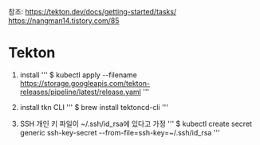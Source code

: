 참조: 
https://tekton.dev/docs/getting-started/tasks/
https://nangman14.tistory.com/85



# Tekton 
1. install 
'''
$ kubectl apply --filename \
https://storage.googleapis.com/tekton-releases/pipeline/latest/release.yaml
'''

2. install tkn CLI
'''
$ brew install tektoncd-cli
'''

3. SSH 개인 키 파일이 ~/.ssh/id_rsa에 있다고 가정
'''
$ kubectl create secret generic ssh-key-secret --from-file=ssh-key=~/.ssh/id_rsa
'''
